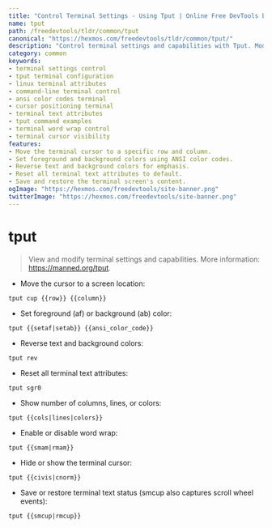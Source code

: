 ```yaml
---
title: "Control Terminal Settings - Using Tput | Online Free DevTools by Hexmos"
name: tput
path: /freedevtools/tldr/common/tput
canonical: "https://hexmos.com/freedevtools/tldr/common/tput/"
description: "Control terminal settings and capabilities with Tput. Modify cursor position, text colors, and terminal attributes using command line. Free online tool, no registration required."
category: common
keywords:
- terminal settings control
- tput terminal configuration
- linux terminal attributes
- command-line terminal control
- ansi color codes terminal
- cursor positioning terminal
- terminal text attributes
- tput command examples
- terminal word wrap control
- terminal cursor visibility
features:
- Move the terminal cursor to a specific row and column.
- Set foreground and background colors using ANSI color codes.
- Reverse text and background colors for emphasis.
- Reset all terminal text attributes to default.
- Save and restore the terminal screen's content.
ogImage: "https://hexmos.com/freedevtools/site-banner.png"
twitterImage: "https://hexmos.com/freedevtools/site-banner.png"
---
```


# tput

> View and modify terminal settings and capabilities.
> More information: <https://manned.org/tput>.

- Move the cursor to a screen location:

`tput cup {{row}} {{column}}`

- Set foreground (af) or background (ab) color:

`tput {{setaf|setab}} {{ansi_color_code}}`

- Reverse text and background colors:

`tput rev`

- Reset all terminal text attributes:

`tput sgr0`

- Show number of columns, lines, or colors:

`tput {{cols|lines|colors}}`

- Enable or disable word wrap:

`tput {{smam|rmam}}`

- Hide or show the terminal cursor:

`tput {{civis|cnorm}}`

- Save or restore terminal text status (smcup also captures scroll wheel events):

`tput {{smcup|rmcup}}`

